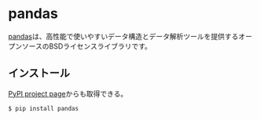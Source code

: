 # pandas

[pandas](http://pandas.pydata.org)は、高性能で使いやすいデータ構造とデータ解析ツールを提供するオープンソースのBSDライセンスライブラリです。

## インストール

[PyPI project page](https://pypi.python.org/pypi/pandas#downloads)からも取得できる。

```
$ pip install pandas
```